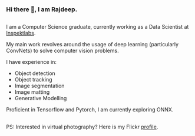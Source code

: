 ### Hi there 👋, I am Rajdeep.

## 
I am a Computer Science graduate, currently working as a Data Scientist at [Inspektlabs](https://inspektlabs.com/). 
 
My main work revolves around the usage of deep learning (particularly ConvNets) to solve computer vision problems.

I have experience in: 
- Object detection
- Object tracking
- Image segmentation
- Image matting
- Generative Modelling

Proficient in Tensorflow and Pytorch, I am currently exploring ONNX.

##

PS: Interested in virtual photography? Here is my Flickr [profile](https://www.flickr.com/photos/192767811@N05/).
<!--
**rdutta1999/rdutta1999** is a ✨ _special_ ✨ repository because its `README.md` (this file) appears on your GitHub profile.

Here are some ideas to get you started:

- 🔭 I’m currently working on ...
- 🌱 I’m currently learning ...
- 👯 I’m looking to collaborate on ...
- 🤔 I’m looking for help with ...
- 💬 Ask me about ...
- 📫 How to reach me: ...
- 😄 Pronouns: ...
- ⚡ Fun fact: ...
-->
